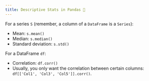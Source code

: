 ```yaml
---
title: Descriptive Stats in Pandas 🐼
---
```


For a series `S` (remember, a column of a `DataFrame` is a `Series`):

- Mean: `s.mean()`
- Median: `s.median()`
- Standard deviation: `s.std()`

For a DataFrame `df`:

- Correlation: `df.corr()`
- Usually, you only want the correlation between certain columns: `df[['Col1', 'Col3', 'Col5']].corr()`.
